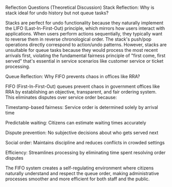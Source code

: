 Reflection Questions (Theoretical Discussion)
Stack Reflection:
Why is stack ideal for undo history but not queue tasks?

Stacks are perfect for undo functionality because they naturally implement the LIFO (Last-In-First-Out) principle, which mirrors how users interact with applications. When users perform actions sequentially, they typically want to reverse them in reverse chronological order. The stack's push/pop operations directly correspond to action/undo patterns. However, stacks are unsuitable for queue tasks because they would process the most recent arrivals first, violating the fundamental fairness principle of "first come, first served" that's essential in service scenarios like customer service or ticket processing.

Queue Reflection:
Why FIFO prevents chaos in offices like RRA?

FIFO (First-In-First-Out) queues prevent chaos in government offices like RRA by establishing an objective, transparent, and fair ordering system. This eliminates disputes over service order because:

Timestamp-based fairness: Service order is determined solely by arrival time

Predictable waiting: Citizens can estimate waiting times accurately

Dispute prevention: No subjective decisions about who gets served next

Social order: Maintains discipline and reduces conflicts in crowded settings

Efficiency: Streamlines processing by eliminating time spent resolving order disputes

The FIFO system creates a self-regulating environment where citizens naturally understand and respect the queue order, making administrative processes smoother and more efficient for both staff and the public.

